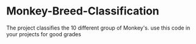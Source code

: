 # Monkey-Breed-Classification
The project classifies the 10 different group of Monkey's.
use this code in your projects for good grades
